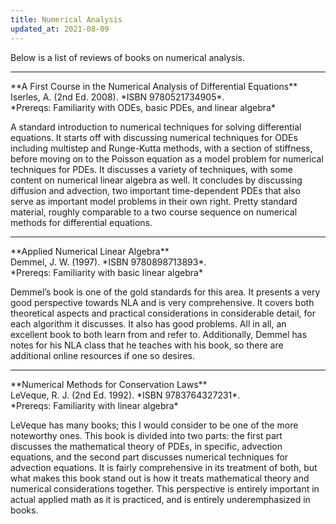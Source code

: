 ```yaml
---
title: Numerical Analysis
updated_at: 2021-08-09
---
```


Below is a list of reviews of books on numerical analysis.

<hr>
**A First Course in the Numerical Analysis of Differential Equations**<br>
Iserles, A. (2nd Ed. 2008). *ISBN 9780521734905*.<br>
*Prereqs: Familiarity with ODEs, basic PDEs, and linear algebra*

A standard introduction to numerical techniques for solving differential equations. It starts off with discussing numerical techniques for ODEs including multistep and Runge-Kutta methods, with a section of stiffness, before moving on to the Poisson equation as a model problem for numerical techniques for PDEs. It discusses a variety of techniques, with some content on numerical linear algebra as well. It concludes by discussing diffusion and advection, two important time-dependent PDEs that also serve as important model problems in their own right. Pretty standard material, roughly comparable to a two course sequence on numerical methods for differential equations. 

<hr>
**Applied Numerical Linear Algebra**<br>
Demmel, J. W. (1997). *ISBN 9780898713893*.<br> 
*Prereqs: Familiarity with basic linear algebra*

Demmel’s book is one of the gold standards for this area. It presents a very good perspective towards NLA and is very comprehensive. It covers both theoretical aspects and practical considerations in considerable detail, for each algorithm it discusses. It also has good problems. All in all, an excellent book to both learn from and refer to. Additionally, Demmel has notes for his NLA class that he teaches with his book, so there are additional online resources if one so desires. 

<hr>
**Numerical Methods for Conservation Laws**<br>
LeVeque, R. J. (2nd Ed. 1992). *ISBN 9783764327231*.<br>
*Prereqs: Familiarity with linear algebra*

LeVeque has many books; this I would consider to be one of the more noteworthy ones. This book is divided into two parts: the first part discusses the mathematical theory of PDEs, in specific, advection equations, and the second part discusses numerical techniques for advection equations. It is fairly comprehensive in its treatment of both, but what makes this book stand out is how it treats mathematical theory and numerical considerations together. This perspective is entirely important in actual applied math as it is practiced, and is entirely underemphasized in books. 
